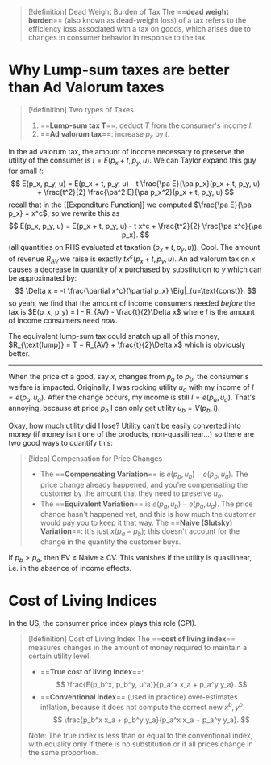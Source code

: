 >[!definition] Dead Weight Burden of Tax
>The ==**dead weight burden**== (also known as dead-weight loss) of a tax refers to the efficiency loss associated with a tax on goods, which arises due to changes in consumer behavior in response to the tax.

# Why Lump-sum taxes are better than Ad Valorum taxes

>[!definition] Two types of Taxes
>1. ==**Lump-sum tax T**==: deduct $T$ from the consumer's income $I$.
>2. ==**Ad valorum tax**==: increase $p_x$ by $t$.

In the ad valorum tax, the amount of income necessary to preserve the utility of the consumer is $I = E(p_x + t, p_y, u)$. We can Taylor expand this guy for small $t$:$$
E(p_x, p_y, u) = E(p_x + t, p_y, u) - t \frac{\pa E}{\pa p_x}(p_x + t, p_y, u) + \frac{t^2}{2} \frac{\pa^2 E}{\pa p_x^2}(p_x + t, p_y, u)
$$recall that in the [[Expenditure Function]] we computed $\frac{\pa E}{\pa p_x} = x^c$, so we rewrite this as$$
E(p_x, p_y, u) = E(p_x + t, p_y, u) - t x^c + \frac{t^2}{2} \frac{\pa x^c}{\pa p_x}.
$$(all quantities on RHS evaluated at taxation $(p_x + t, p_y, u)$). Cool. The amount of revenue $R_{AV}$ we raise is exactly $tx^c(p_x + t, p_y, u)$. An ad valorum tax on $x$ causes a decrease in quantity of $x$ purchased by substitution to $y$ which can be approximated by:$$
\Delta x = -t \frac{\partial x^c}{\partial p_x} \Big|_{u=\text{const}}.
$$so yeah, we find that the amount of income consumers needed *before* the tax is $E(p_x, p_y) = I - R_{AV} - \frac{t}{2}\Delta x$ where $I$ is the amount of income consumers need *now*.

The equivalent lump-sum tax could snatch up all of this money, $R_{\text{lump}} = T = R_{AV} + \frac{t}{2}\Delta x$ which is obviously better.

---
When the price of a good, say $x$, changes from $p_a$ to $p_b$, the consumer's welfare is impacted. Originally, I was rocking utility $u_a$ with my income of $I = e(p_a, u_a)$. After the change occurs, my income is still $I = e(p_a, u_a)$. That's annoying, because at price $p_b$ I can only get utility $u_b = V(p_b, I)$.

Okay, how much utility did I lose? Utility can't be easily converted into money (if money isn't one of the products, non-quasilinear...) so there are two good ways to quantify this:

>[!idea] Compensation for Price Changes
> - The ==**Compensating Variation**== is $e(p_b, u_b) - e(p_b, u_a)$. The price change already happened, and you're compensating the customer by the amount that they need to preserve $u_a$.
> - The ==**Equivalent Variation**== is $e(p_a, u_b) - e(p_a, u_a)$. The price change hasn't happened yet, and this is how much the customer would pay you to keep it that way.
> The ==**Naive (Slutsky) Variation**==: it's just $x(p_a - p_b)$; this doesn't account for the change in the quantity the customer buys.

If $p_b > p_a$, then EV $\geq$ Naive $\geq$ CV. This vanishes if the utility is quasilinear, i.e. in the absence of income effects.

# Cost of Living Indices

In the US, the consumer price index plays this role (CPI).

>[!definition] Cost of Living Index
>The ==**cost of living index**== measures changes in the amount of money required to maintain a certain utility level.
>
>- ==**True cost of living index**==:
>$$
>\frac{E(p_b^x, p_b^y, u^a)}{p_a^x x_a + p_a^y y_a}.
>$$
>- ==**Conventional index**== (used in practice) over-estimates inflation, because it does not compute the correct new $x^b, y^b$.
>$$
>\frac{p_b^x x_a + p_b^y y_a}{p_a^x x_a + p_a^y y_a}.
>$$
>
>Note: The true index is less than or equal to the conventional index, with equality only if there is no substitution or if all prices change in the same proportion.